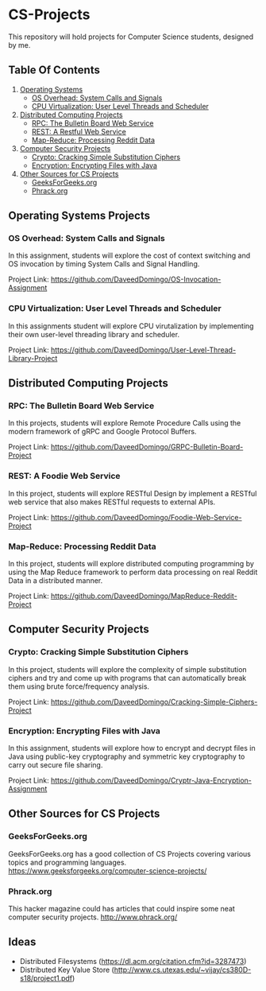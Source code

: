 # CS-Projects
This repository will hold projects for Computer Science students, designed by me.

## Table Of Contents
1. [Operating Systems](#operating-systems-projects)
    * [OS Overhead: System Calls and Signals](#os-overhead--system-calls-and-signals)
    * [CPU Virtualization: User Level Threads and Scheduler](#cpu-virtualization-threads-and-scheduler)
2. [Distributed Computing Projects](#distributed-computing-projects)
    * [RPC: The Bulletin Board Web Service](#rpc--the-bulletin-board-web-service)
    * [REST: A Restful Web Service](#rest--a-restful-web-service)
    * [Map-Reduce: Processing Reddit Data](#map-reduce--word-counting)
3. [Computer Security Projects](#computer-security-projects)
    * [Crypto: Cracking Simple Substitution Ciphers](#cracking-sub-cipher)
    * [Encryption: Encrypting Files with Java](#encrypt-files-java)
4. [Other Sources for CS Projects](#other-sources-for-cs-projects)
    * [GeeksForGeeks.org](#geeksforgeeks)
    * [Phrack.org](#phrack)


<a name="operating-systems-projects"></a>
## Operating Systems Projects 

<a name="os-overhead--system-calls-and-signals"></a>
### OS Overhead: System Calls and Signals
In this assignment, students will explore the cost of context switching and OS invocation by timing System Calls and Signal Handling.

Project Link: https://github.com/DaveedDomingo/OS-Invocation-Assignment

<a name="cpu-virtualization-threads-and-scheduler"></a>
### CPU Virtualization: User Level Threads and Scheduler
In this assignments student will explore CPU virutalization by implementing their own user-level threading library and scheduler. 

Project Link: https://github.com/DaveedDomingo/User-Level-Thread-Library-Project

<a name="distributed-computing-projects"></a>
## Distributed Computing Projects 

<a name="rpc--the-bulletin-board-web-service"></a>
### RPC: The Bulletin Board Web Service
In this projects, students will explore Remote Procedure Calls using the modern framework of gRPC and Google Protocol Buffers.

Project Link: https://github.com/DaveedDomingo/GRPC-Bulletin-Board-Project

<a name="rest--a-restful-web-service"></a> 
### REST: A Foodie Web Service 
In this project, students will explore RESTful Design by implement a RESTful web service that also makes RESTful requests to external APIs.  

Project Link: https://github.com/DaveedDomingo/Foodie-Web-Service-Project

<a name="map-reduce--word-counting"></a>
### Map-Reduce: Processing Reddit Data
In this project, students will explore distributed computing programming by using the Map Reduce framework to perform data processing on real Reddit Data in a distributed manner.

Project Link: https://github.com/DaveedDomingo/MapReduce-Reddit-Project


<a name="computer-security-projects"></a>
## Computer Security Projects

<a name="cracking-sub-cipher"></a>
### Crypto: Cracking Simple Substitution Ciphers
In this project, students will explore the complexity of simple substitution ciphers and try and come up with programs that can automatically break them using brute force/frequency analysis.

Project Link: https://github.com/DaveedDomingo/Cracking-Simple-Ciphers-Project

<a name="encrypt-files-java"></a>
### Encryption: Encrypting Files with Java
In this assignment, students will explore how to encrypt and decrypt files in Java using public-key cryptography and symmetric key cryptography to carry out secure file sharing.

Project Link: https://github.com/DaveedDomingo/Cryptr-Java-Encryption-Assignment

<a name="other-sources-for-cs-projects"></a>
## Other Sources for CS Projects 

<a name="geeksforgeeks"></a>
### GeeksForGeeks.org <a name="geeksforgeeks"></a>
GeeksForGeeks.org has a good collection of CS Projects covering various topics and programming languages. https://www.geeksforgeeks.org/computer-science-projects/

<a name="phrack"></a>
### Phrack.org 
This hacker magazine could has articles that could inspire some neat computer security projects.
http://www.phrack.org/


## Ideas
- Distributed Filesystems (https://dl.acm.org/citation.cfm?id=3287473)
- Distributed Key Value Store (http://www.cs.utexas.edu/~vijay/cs380D-s18/project1.pdf)

